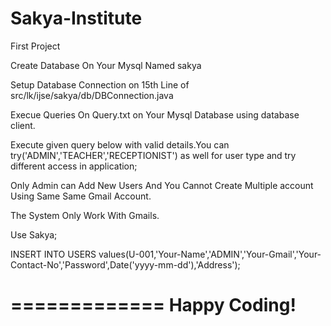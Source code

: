 # Sakya-Institute
First Project

Create Database On Your Mysql Named sakya

Setup Database Connection on 15th Line of src/lk/ijse/sakya/db/DBConnection.java

Execue Queries On Query.txt on Your Mysql Database using database client.

Execute given query below with valid details.You can try('ADMIN','TEACHER','RECEPTIONIST') as well for user type and try different access in application;

Only Admin can Add New Users And You Cannot Create Multiple account Using Same Same Gmail Account.

The System Only Work With Gmails.

Use Sakya;

INSERT INTO USERS values(U-001,'Your-Name','ADMIN','Your-Gmail','Your-Contact-No','Password',Date('yyyy-mm-dd'),'Address');


=============
Happy Coding!
=============
